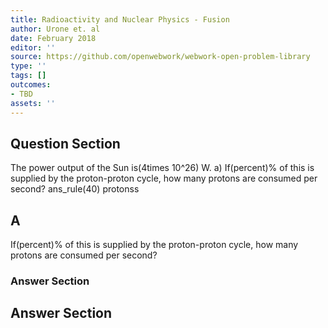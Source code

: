 ```yaml
---
title: Radioactivity and Nuclear Physics - Fusion
author: Urone et. al
date: February 2018
editor: ''
source: https://github.com/openwebwork/webwork-open-problem-library
type: ''
tags: []
outcomes:
- TBD
assets: ''
---
```


## Question Section 

The power output of the Sun is(4times 10^26) W. 
a) If(percent)% of this is supplied by the proton-proton cycle, how many protons are consumed per second? 
ans_rule(40) protonss
## A
If(percent)% of this is supplied by the proton-proton cycle, how many protons are consumed per second? 
### Answer Section


## Answer Section


